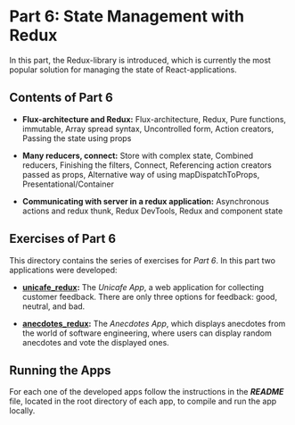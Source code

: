 # Part 6: State Management with Redux

In this part, the Redux-library is introduced, which is currently the most popular solution for managing the state of React-applications.

## Contents of Part 6

- **Flux-architecture and Redux:** Flux-architecture, Redux, Pure functions, immutable, Array spread syntax, Uncontrolled form, Action creators, Passing the state using props

- **Many reducers, connect:** Store with complex state, Combined reducers, Finishing the filters, Connect, Referencing action creators passed as props, Alternative way of using mapDispatchToProps, Presentational/Container

- **Communicating with server in a redux application:** Asynchronous actions and redux thunk, Redux DevTools, Redux and component state

## Exercises of Part 6

This directory contains the series of exercises for *Part 6*. In this part two applications were developed:

- [**unicafe_redux**](https://github.com/katerina-tziala/fullstackopen2019/tree/master/part6/unicafe_redux)**:** The *Unicafe App*, a web application for collecting customer feedback. There are only three options for feedback: good, neutral, and bad.

- [**anecdotes_redux**](https://github.com/katerina-tziala/fullstackopen2019/tree/master/part6/anecdotes_redux)**:** The *Anecdotes App*, which displays anecdotes from the world of software engineering, where users can display random anecdotes and vote the displayed ones.

## Running the Apps

For each one of the developed apps follow the instructions in the ***README*** file, located in the root directory of each app, to compile and run the app locally.
